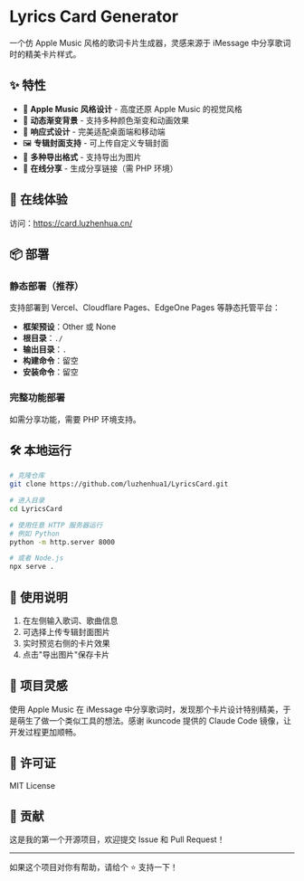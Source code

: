 # Lyrics Card Generator

一个仿 Apple Music 风格的歌词卡片生成器，灵感来源于 iMessage 中分享歌词时的精美卡片样式。

## ✨ 特性

- 🎨 **Apple Music 风格设计** - 高度还原 Apple Music 的视觉风格
- 🌈 **动态渐变背景** - 支持多种颜色渐变和动画效果
- 📱 **响应式设计** - 完美适配桌面端和移动端
- 🖼️ **专辑封面支持** - 可上传自定义专辑封面
- 💾 **多种导出格式** - 支持导出为图片
- 🔗 **在线分享** - 生成分享链接（需 PHP 环境）

## 🚀 在线体验

访问：https://card.luzhenhua.cn/

## 📦 部署

### 静态部署（推荐）
支持部署到 Vercel、Cloudflare Pages、EdgeOne Pages 等静态托管平台：

- **框架预设**：Other 或 None
- **根目录**：`./`
- **输出目录**：`.`
- **构建命令**：留空
- **安装命令**：留空

### 完整功能部署
如需分享功能，需要 PHP 环境支持。

## 🛠️ 本地运行

```bash
# 克隆仓库
git clone https://github.com/luzhenhua1/LyricsCard.git

# 进入目录
cd LyricsCard

# 使用任意 HTTP 服务器运行
# 例如 Python
python -m http.server 8000

# 或者 Node.js
npx serve .
```

## 📝 使用说明

1. 在左侧输入歌词、歌曲信息
2. 可选择上传专辑封面图片
3. 实时预览右侧的卡片效果
4. 点击"导出图片"保存卡片

## 🎯 项目灵感

使用 Apple Music 在 iMessage 中分享歌词时，发现那个卡片设计特别精美，于是萌生了做一个类似工具的想法。感谢 ikuncode 提供的 Claude Code 镜像，让开发过程更加顺畅。

## 📄 许可证

MIT License

## 🤝 贡献

这是我的第一个开源项目，欢迎提交 Issue 和 Pull Request！

---

如果这个项目对你有帮助，请给个 ⭐️ 支持一下！
